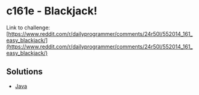 # c161e - Blackjack!

Link to challenge: [https://www.reddit.com/r/dailyprogrammer/comments/24r50l/552014_161_easy_blackjack/](https://www.reddit.com/r/dailyprogrammer/comments/24r50l/552014_161_easy_blackjack/)

## Solutions

* [Java](https://github.com/jimmynguyen/daily-programmer/blob/master/challenges/easy/c161e/java/)